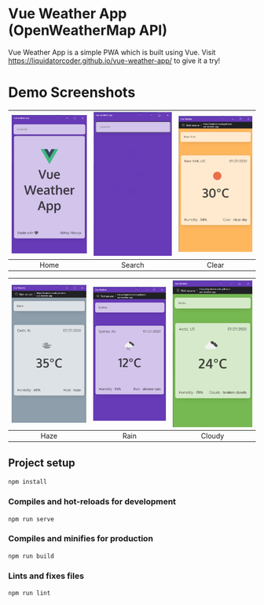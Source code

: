 # Vue Weather App (OpenWeatherMap API)
Vue Weather App is a simple PWA which is built using Vue.
Visit https://liquidatorcoder.github.io/vue-weather-app/ to give it a try!

# Demo Screenshots

| ![](demo/1.png) | ![](demo/2.png) | ![](demo/3.png) |
| :-------------: | :-------------:  | :-------------:  |
|     Home     |    Search    |    Clear     | 

| ![](demo/4.png) | ![](demo/5.png) | ![](demo/6.png) |
| :-------------: | :-------------:  | :-------------:  |
|     Haze     |    Rain    |    Cloudy     |

## Project setup
```
npm install
```

### Compiles and hot-reloads for development
```
npm run serve
```

### Compiles and minifies for production
```
npm run build
```

### Lints and fixes files
```
npm run lint
```
